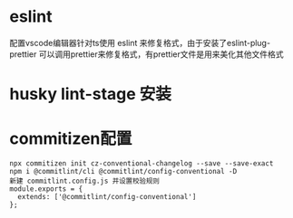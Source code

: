# eslint

配置vscode编辑器针对ts使用 eslint 来修复格式，由于安装了eslint-plug-prettier 可以调用prettier来修复格式，有prettier文件是用来美化其他文件格式

# husky lint-stage 安装


# commitizen配置

```
npx commitizen init cz-conventional-changelog --save --save-exact
npm i @commitlint/cli @commitlint/config-conventional -D
新建 commitlint.config.js 并设置校验规则
module.exports = {
  extends: ['@commitlint/config-conventional']
};
```

